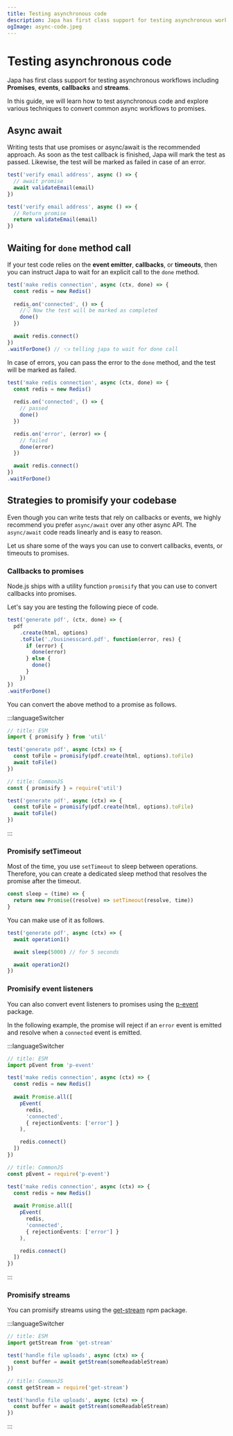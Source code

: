 ```yaml
---
title: Testing asynchronous code
description: Japa has first class support for testing asynchronous workflows including Promises, events, callbacks and streams.
ogImage: async-code.jpeg
---
```


# Testing asynchronous code

Japa has first class support for testing asynchronous workflows including **Promises**, **events**, **callbacks** and **streams**.

In this guide, we will learn how to test asynchronous code and explore various techniques to convert common async workflows to promises.

## Async await
Writing tests that use promises or async/await is the recommended approach. As soon as the test callback is finished, Japa will mark the test as passed. Likewise, the test will be marked as failed in case of an error.

```ts
test('verify email address', async () => {
  // await promise
  await validateEmail(email)
})
```

```ts
test('verify email address', async () => {
  // Return promise
  return validateEmail(email)
})
```

## Waiting for `done` method call

If your test code relies on the **event emitter**, **callbacks**, or **timeouts**, then you can instruct Japa to wait for an explicit call to the `done` method.

```ts
test('make redis connection', async (ctx, done) => {
  const redis = new Redis()
  
  redis.on('connected', () => {
    //👇 Now the test will be marked as completed
    done()
  })

  await redis.connect()
})
.waitForDone() // 👈 telling japa to wait for done call
```

In case of errors, you can pass the error to the `done` method, and the test will be marked as failed.

```ts
test('make redis connection', async (ctx, done) => {
  const redis = new Redis()
  
  redis.on('connected', () => {
    // passed
    done()
  })

  redis.on('error', (error) => {
    // failed
    done(error)
  })

  await redis.connect()
})
.waitForDone()
```


## Strategies to promisify your codebase

Even though you can write tests that rely on callbacks or events, we highly recommend you prefer `async/await` over any other async API. The `async/await` code reads linearly and is easy to reason. 

Let us share some of the ways you can use to convert callbacks, events, or timeouts to promises.

### Callbacks to promises

Node.js ships with a utility function `promisify` that you can use to convert callbacks into promises.

Let's say you are testing the following piece of code.

```ts
test('generate pdf', (ctx, done) => {
  pdf
    .create(html, options)
    .toFile('./businesscard.pdf', function(error, res) {
      if (error) {
        done(error)
      } else {
        done()
      }
    })
})
.waitForDone()
```

You can convert the above method to a promise as follows.

:::languageSwitcher
```ts
// title: ESM
import { promisify } from 'util'

test('generate pdf', async (ctx) => {
  const toFile = promisify(pdf.create(html, options).toFile)
  await toFile()
})
```

```ts
// title: CommonJS
const { promisify } = require('util')

test('generate pdf', async (ctx) => {
  const toFile = promisify(pdf.create(html, options).toFile)
  await toFile()
})
```
:::

### Promisify setTimeout

Most of the time, you use `setTimeout` to sleep between operations. Therefore, you can create a dedicated sleep method that resolves the promise after the timeout.

```ts
const sleep = (time) => {
  return new Promise((resolve) => setTimeout(resolve, time))
}
```

You can make use of it as follows.

```ts
test('generate pdf', async (ctx) => {
  await operation1()

  await sleep(5000) // for 5 seconds

  await operation2()
})
```

### Promisify event listeners

You can also convert event listeners to promises using the [p-event](https://github.com/sindresorhus/p-event) package.

In the following example, the promise will reject if an `error` event is emitted and resolve when a `connected` event is emitted.

:::languageSwitcher
```ts
// title: ESM
import pEvent from 'p-event'

test('make redis connection', async (ctx) => {
  const redis = new Redis()
  
  await Promise.all([
    pEvent(
      redis,
      'connected',
      { rejectionEvents: ['error'] }
    ),

    redis.connect()
  ])
})
```

```ts
// title: CommonJS
const pEvent = require('p-event')

test('make redis connection', async (ctx) => {
  const redis = new Redis()
  
  await Promise.all([
    pEvent(
      redis,
      'connected',
      { rejectionEvents: ['error'] }
    ),

    redis.connect()
  ])
})
```
:::

### Promisify streams
You can promisify streams using the [get-stream](https://github.com/sindresorhus/get-stream) npm package.

:::languageSwitcher
```ts
// title: ESM
import getStream from 'get-stream'

test('handle file uploads', async (ctx) => {
  const buffer = await getStream(someReadableStream)
})
```

```ts
// title: CommonJS
const getStream = require('get-stream')

test('handle file uploads', async (ctx) => {
  const buffer = await getStream(someReadableStream)
})
```
:::
